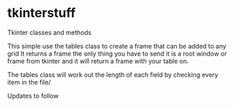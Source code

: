 # tkinterstuff
Tkinter classes and methods

This simple use the tables class to create a frame that can be added to any grid
It returns a frame the only thing you have to send it is a root window or frame from tkinter
and it will return a frame with your table on.

The tables class will work out the length of each field by checking every item in the file/

Updates to follow
